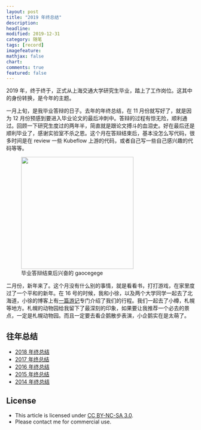 ```yaml
---
layout: post
title: "2019 年终总结"
description:
headline:
modified: 2019-12-31
category: 随笔
tags: [record]
imagefeature:
mathjax: false
chart:
comments: true
featured: false
---
```


2019 年，终于终于，正式从上海交通大学研究生毕业，踏上了工作岗位。这其中的身份转换，是今年的主题。

一月上旬，是我毕业答辩的日子。去年的年终总结，在 11 月份就写好了，就是因为 12 月份预感到要进入毕业论文的最后冲刺中。答辩的过程有惊无险，顺利通过。回顾一下研究生度过的两年半，简直就是跟论文搏斗的血泪史。好在最后还是顺利毕业了，感谢实验室不杀之恩。这个月在答辩结束后，基本没怎么写代码，很多时间是在 review 一些 Kubeflow 上游的代码，或者自己写一些自己感兴趣的代码等等。

<figure>
	<img src="{{ site.url }}/images/2019-newyear/1.jpg" height="300" width="300">
    <figcaption>毕业答辩结束后兴奋的 gaocegege</figcaption>
</figure>

二月份，新年来了。这个月没有什么别的事情，就是看看书，打打游戏，在家里度过了一个平和的新年。在 16 号的时候，我和小徐，以及两个大学同学一起去了北海道，小徐的博客上有[一篇游记](http://blog.xuruowei.com/%e5%b0%8f%e9%ab%98%e5%b0%8f%e5%be%90%e9%98%bf%e5%ad%a6%e9%98%bf%e5%88%81%e7%9a%84%e5%8c%97%e6%b5%b7%e9%81%93%e6%b8%b8%e8%ae%b0.html)专门介绍了我们的行程。我们一起去了小樽，札幌等地方。札幌的动物园给我留下了最深刻的印象，如果要让我推荐一个必去的景点，一定是札幌动物园。而且一定要去看企鹅散步表演，小企鹅实在是太萌了。

## 往年总结

- [2018 年终总结](http://gaocegege.com/Blog/%E9%9A%8F%E7%AC%94/newyear2018)
- [2017 年终总结](http://gaocegege.com/Blog/%E9%9A%8F%E7%AC%94/newyear2017)
- [2016 年终总结](http://gaocegege.com/Blog/%E9%9A%8F%E7%AC%94/newyear2016)
- [2015 年终总结](http://gaocegege.com/Blog/%E9%9A%8F%E7%AC%94/newyear2015)
- [2014 年终总结](http://gaocegege.com/Blog/%E9%9A%8F%E7%AC%94/record)

[Kubeflow]: https://github.com/kubeflow
[才云科技]: https://caicloud.io
[katib]: https://github.com/kubeflow/katib
[tf-operator]: https://github.com/kubeflow/tf-operator
[caicloud/ciao]: https://github.com/caicloud/ciao

## License

- This article is licensed under [CC BY-NC-SA 3.0](https://creativecommons.org/licenses/by-nc-sa/3.0/).
- Please contact me for commercial use.
